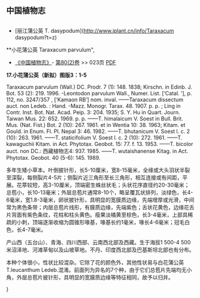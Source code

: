 
## 中国植物志

## 
* [丽江蒲公英  T.  dasypodum](http://www.iplant.cn/info/Taraxacum dasypodum?t=z)

**小花蒲公英 Taraxacum parvulum",

* [《中国植物志》](http://www.iplant.cn/frps)- [第80(2)卷](http://www.iplant.cn/frps/vol/80(2)) >> 023页 [PDF](http://www.iplant.cn/frps/pdf/80(2)/023a.PDF)

**17.小花蒲公英（新拟）图版3：1-5**

Taraxacum parvulum (Wall.) DC. Prodr. 7 (1): 148. 1838; Kirschn. in Edinb. J. Bot. 53 (2): 219. 1996. -Leontodon parvulum Wall., Numer. List. [‘Catal. ’], p. 112, no. 3247/357 , [’Kamaon RB’] nom. inval. ——Taraxacum dissectum auct. non Ledeb. : Hand. -Mazz. Monogr. Tarax. 48. 1907. p. p. ; Ling in Contr. Inst. Bot. Nat. Acad. Peip. 3: 204. 1935; S. Y. Hu in Quart. Journ. Taiwan Mus. 22: 652. 1969. p. p. ——T. himalaicum V. Soest in Bull. Brit. Mus. (Nat. Fist.) Bot. 2 (10): 267. 1961. et in Wentia 10: 38. 1963; Kitam. et Gould. in Enum. Fl. Pl. Nepal 3: 46. 1982. ——T. bhutanicum V. Soest l. c. 2 (10): 263. 1961. ——T. staticifolium V. Soest l. c. 2 (10): 272. 1961. ——T. kawaguchii Kitam. in Act. Phytotax. Geobot. 15: 77. f. 13. 1953. ——T. bicolor auct. non DC.: 西藏植物志4: 937. 1985. ——T. wutaishanense Kitag. in Act. Phytotax. Geobot. 40 (5-6): 145. 1989.

多年生矮小草本。叶倒披针形，长5-10厘米，宽8-15毫米，全缘或大头羽状半裂至深裂，每侧裂片4-5片；侧裂片近三角形至长三角形，相互连接或有间距，平展。花葶较短，高3-10厘米，顶端密生蛛丝状毛；头状花序直径约20-30毫米；总苞小，长10-13毫米；外层总苞片通常8-10个，略呈覆瓦状排列，淡绿色，长4-6毫米，宽1.8-3毫米，卵状披针形，具明显的宽膜质边缘，先端增厚或光滑，中间常为黑色条带；内层总苞片线形，有膜质边缘，先端紫色；舌状花黄色，边缘花舌片背面有紫色条纹，花柱和柱头黄色。瘦果淡橘黄至棕色，长3-4毫米，上部具稀疏的小刺，顶端逐渐收缩为圆锥形喙基，喙基长约1毫米，喙长4-6毫米；冠毛白色，长4-7毫米。

产山西（五台山）、青海、四川西部、云南西北部及西藏。生于海拔1 500-4 500米沼泽地、河滩草甸以及山坡草地。不丹、印度西北部及巴基斯坦北部也有分布。

本种个体很小，性状比较混杂。它除了花的颜色外，其他性状易与白花蒲公英T.leucanthum Ledeb.混淆。前面列为异名的7个种，由于它们总苞片先端均无小角，外层总苞片披针形，具明显的宽膜质边缘等特征相同，故予以归并。

}